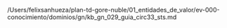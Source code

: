 /Users/felixsanhueza/plan-td-gore-nuble/01_entidades_de_valor/ev-000-conocimiento/dominios/gn/kb_gn_029_guia_circ33_sts.md